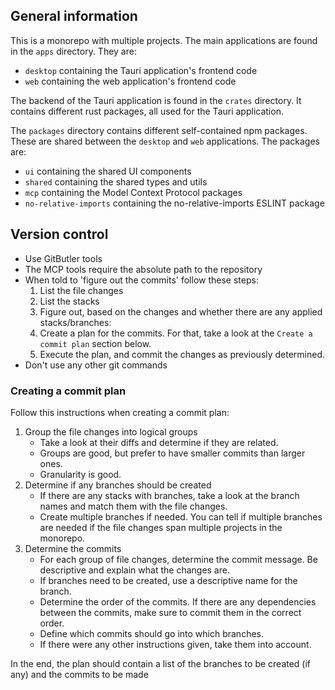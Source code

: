 ## General information

This is a monorepo with multiple projects.
The main applications are found in the `apps` directory.
They are:

- `desktop` containing the Tauri application's frontend code
- `web` containing the web application's frontend code

The backend of the Tauri application is found in the `crates` directory.
It contains different rust packages, all used for the Tauri application.

The `packages` directory contains different self-contained npm packages.
These are shared between the `desktop` and `web` applications.
The packages are:

- `ui` containing the shared UI components
- `shared` containing the shared types and utils
- `mcp` containing the Model Context Protocol packages
- `no-relative-imports` containing the no-relative-imports ESLINT package

## Version control

- Use GitButler tools
- The MCP tools require the absolute path to the repository
- When told to 'figure out the commits' follow these steps:
  1. List the file changes
  2. List the stacks
  3. Figure out, based on the changes and whether there are any applied stacks/branches:
  4. Create a plan for the commits. For that, take a look at the `Create a commit plan` section below.
  5. Execute the plan, and commit the changes as previously determined.
- Don't use any other git commands

### Creating a commit plan

Follow this instructions when creating a commit plan:

1. Group the file changes into logical groups
   - Take a look at their diffs and determine if they are related.
   - Groups are good, but prefer to have smaller commits than larger ones.
   - Granularity is good.
2. Determine if any branches should be created
   - If there are any stacks with branches, take a look at the branch names and match them with the file changes.
   - Create multiple branches if needed. You can tell if multiple branches are needed if the file changes span multiple projects in the monorepo.
3. Determine the commits
   - For each group of file changes, determine the commit message. Be descriptive and explain what the changes are.
   - If branches need to be created, use a descriptive name for the branch.
   - Determine the order of the commits. If there are any dependencies between the commits, make sure to commit them in the correct order.
   - Define which commits should go into which branches.
   - If there were any other instructions given, take them into account.

In the end, the plan should contain a list of the branches to be created (if any) and the commits to be made
